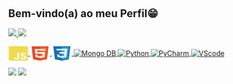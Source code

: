 ## Bem-vindo(a) ao meu Perfil😁

  <div>
   <a href="https://github.com/Rafaelpd08">
   <img height="180em" src="https://github-readme-stats.vercel.app/api?username=rafaelpd08&show_icons=true&theme=merko&include_all_commits=true&count_private=true"/>
   <img height="180em" src="https://github-readme-stats.vercel.app/api/top-langs/?username=rafaelpd08&layout=compact&langs_count=6&theme=merko"/>
</div>
    
<div style="display: inline_block"><br>
  <img align="center" alt="Js" height="30" width="40" src="https://raw.githubusercontent.com/devicons/devicon/master/icons/javascript/javascript-plain.svg">
  <img align="center" alt="HTML" height="30" width="40" src="https://raw.githubusercontent.com/devicons/devicon/master/icons/html5/html5-original.svg">
  <img align="center" alt="CSS" height="30" width="40" src="https://raw.githubusercontent.com/devicons/devicon/master/icons/css3/css3-original.svg">  
<img align="center" alt="Mongo DB" height="30" width="40" src="https://cdn.jsdelivr.net/gh/devicons/devicon@latest/icons/mongodb/mongodb-original-wordmark.svg" />
<img  align="center" alt="Python" height="30" width="40" src="https://cdn.jsdelivr.net/gh/devicons/devicon@latest/icons/python/python-original-wordmark.svg" />
<img align="center" alt="PyCharm" height="30" width="40" src="https://cdn.jsdelivr.net/gh/devicons/devicon@latest/icons/pycharm/pycharm-original.svg" />
<img align="center" alt="VScode" height="30" width="40" src="https://cdn.jsdelivr.net/gh/devicons/devicon@latest/icons/vscode/vscode-original-wordmark.svg" />

  <a href = "mailto:rafaelpd08@outlook.com"><img src="https://img.shields.io/badge/-Outlook-%23333?style=for-the-badge&logo=outlook&logoColor=white" target="_blank"></a>
  <a href="https://www.linkedin.com/in/rafaelpereiradomenici/" target="_blank"><img src="https://img.shields.io/badge/-LinkedIn-%230077B5?style=for-the-badge&logo=linkedin&logoColor=white" target="_blank"></a>
</div>
